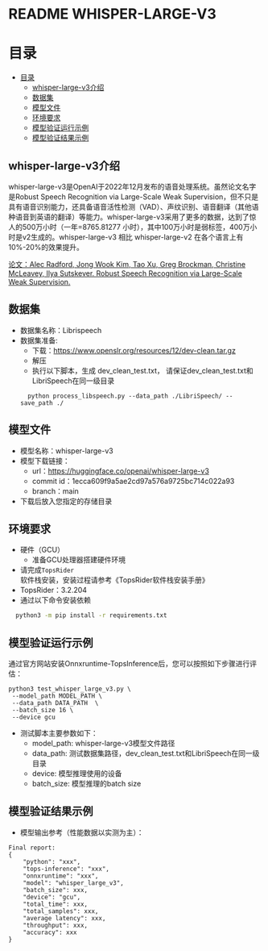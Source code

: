 # README WHISPER-LARGE-V3

# 目录

<!-- TOC -->
- [目录](#目录)
  - [whisper-large-v3介绍](#whisper-large-v3介绍)
  - [数据集](#数据集)
  - [模型文件](#模型文件)
  - [环境要求](#环境要求)
  - [模型验证运行示例](#模型验证运行示例)
  - [模型验证结果示例](#模型验证结果示例)

<!-- /TOC -->

## whisper-large-v3介绍

whisper-large-v3是OpenAI于2022年12月发布的语音处理系统。虽然论文名字是Robust Speech Recognition via Large-Scale Weak Supervision，但不只是具有语音识别能力，还具备语音活性检测（VAD）、声纹识别、语音翻译（其他语种语音到英语的翻译）等能力。whisper-large-v3采用了更多的数据，达到了惊人的500万小时（一年=8765.81277 小时），其中100万小时是弱标签，400万小时是v2生成的。whisper-large-v3 相比 whisper-large-v2 在各个语言上有10%-20%的效果提升。

[论文：Alec Radford, Jong Wook Kim, Tao Xu, Greg Brockman, Christine McLeavey, Ilya Sutskever. Robust Speech Recognition via Large-Scale Weak Supervision.](https://arxiv.org/abs/2212.04356)

## 数据集

- 数据集名称：Librispeech
- 数据集准备:
  - 下载：https://www.openslr.org/resources/12/dev-clean.tar.gz
  - 解压
  - 执行以下脚本，生成 dev_clean_test.txt， 请保证dev_clean_test.txt和LibriSpeech在同一级目录
  ```
    python process_libspeech.py --data_path ./LibriSpeech/ --save_path ./
  ```

## 模型文件

- 模型名称：whisper-large-v3
- 模型下载链接：
  - url：https://huggingface.co/openai/whisper-large-v3
  - commit id：1ecca609f9a5ae2cd97a576a9725bc714c022a93
  - branch：main
- 下载后放入您指定的存储目录

## 环境要求

- 硬件（GCU）
  - 准备GCU处理器搭建硬件环境
- 请完成`TopsRider`软件栈安装，安装过程请参考《TopsRider软件栈安装手册》
- TopsRider：3.2.204
- 通过以下命令安装依赖

```bash
  python3 -m pip install -r requirements.txt
```

## 模型验证运行示例

通过官方网站安装Onnxruntime-TopsInference后，您可以按照如下步骤进行评估：

```shell
python3 test_whisper_large_v3.py \
 --model_path MODEL_PATH \
 --data_path DATA_PATH  \
 --batch_size 16 \
 --device gcu
```

- 测试脚本主要参数如下：
  - model_path: whisper-large-v3模型文件路径
  - data_path: 测试数据集路径，dev_clean_test.txt和LibriSpeech在同一级目录
  - device: 模型推理使用的设备
  - batch_size: 模型推理的batch size

## 模型验证结果示例

- 模型输出参考（性能数据以实测为主）：

```
Final report:
{
    "python": "xxx",
    "tops-inference": "xxx",
    "onnxruntime": "xxx",
    "model": "whisper_large_v3",
    "batch_size": xxx,
    "device": "gcu",
    "total_time": xxx,
    "total_samples": xxx,
    "average latency": xxx,
    "throughput": xxx,
    "accuracy": xxx
}

```